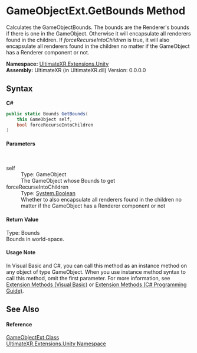 # GameObjectExt.GetBounds Method 
 

Calculates the GameObjectBounds. The bounds are the Renderer's bounds if there is one in the GameObject. Otherwise it will encapsulate all renderers found in the children. If *forceRecurseIntoChildren* is true, it will also encapsulate all renderers found in the children no matter if the GameObject has a Renderer component or not.

**Namespace:**&nbsp;<a href="N_UltimateXR_Extensions_Unity">UltimateXR.Extensions.Unity</a><br />**Assembly:**&nbsp;UltimateXR (in UltimateXR.dll) Version: 0.0.0.0

## Syntax

**C#**<br />
``` C#
public static Bounds GetBounds(
	this GameObject self,
	bool forceRecurseIntoChildren
)
```


#### Parameters
&nbsp;<dl><dt>self</dt><dd>Type: GameObject<br />The GameObject whose Bounds to get</dd><dt>forceRecurseIntoChildren</dt><dd>Type: <a href="https://docs.microsoft.com/dotnet/api/system.boolean" target="_blank" rel="noopener noreferrer">System.Boolean</a><br />Whether to also encapsulate all renderers found in the children no matter if the GameObject has a Renderer component or not</dd></dl>

#### Return Value
Type: Bounds<br />Bounds in world-space.

#### Usage Note
In Visual Basic and C#, you can call this method as an instance method on any object of type GameObject. When you use instance method syntax to call this method, omit the first parameter. For more information, see <a href="https://docs.microsoft.com/dotnet/visual-basic/programming-guide/language-features/procedures/extension-methods" target="_blank" rel="noopener noreferrer">Extension Methods (Visual Basic)</a> or <a href="https://docs.microsoft.com/dotnet/csharp/programming-guide/classes-and-structs/extension-methods" target="_blank" rel="noopener noreferrer">Extension Methods (C# Programming Guide)</a>.

## See Also


#### Reference
<a href="T_UltimateXR_Extensions_Unity_GameObjectExt">GameObjectExt Class</a><br /><a href="N_UltimateXR_Extensions_Unity">UltimateXR.Extensions.Unity Namespace</a><br />